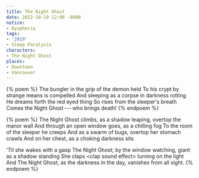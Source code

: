 ```yaml
---
title: The Night Ghost
date: 2022-10-19 12:00 -0800
notice:
- Dysphoria
tags:
- '2019'
- Sleep Paralysis
characters:
- The Night Ghost
places:
- Downtown
- Vancouver
---
```


{% poem %}
The bungler in the grip of the demon held
To his crypt by strange means is compelled
And sleeping as a corpse in darkness rotting
He dreams forth the red eyed thing
So rises from the sleeper's breath
Comes the Night Ghost&#x2009;---&#x2009;who brings death!
{% endpoem %}

{% poem %}
The Night Ghost climbs, as a shadow leaping, overtop the manor wall
And through an open window goes, as a chilling fog
To the room of the sleeper he creeps
And as a swarm of bugs, overtop her stomach crawls
And on her chest, as a choking darkness sits

'Til she wakes with a gasp
The Night Ghost; by the window watching, giant as a shadow standing
She claps &lt;clap sound effect&gt; turning on the light
And The Night Ghost, as the darkness in the day, vanishes from all sight.
{% endpoem %}
